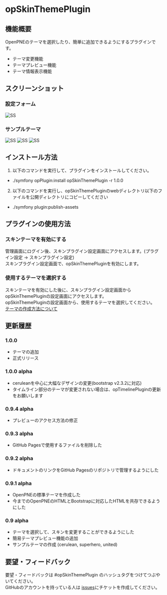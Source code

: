 opSkinThemePlugin
======================

## 機能概要
OpenPNEのテーマを選択したり、簡単に追加できるようにするプラグインです。

 * テーマ変更機能
 * テーマプレビュー機能
 * テーマ情報表示機能


## スクリーンショット
### 設定フォーム
![SS](http://suzuki-mar.github.com/opSkinThemePlugin/doc/img/setting.png)
### サンプルテーマ
![SS](http://p.pne.jp/d/201307081300.png) ![SS](http://p.pne.jp/d/201307081258.png)
![SS](http://p.pne.jp/d/201307081259.png)

## インストール方法
1. 以下のコマンドを実行して、プラグインをインストールしてください。
 * ./symfony opPlugin:install opSkinThemePlugin -r 1.0.0
2. 以下のコマンドを実行し、opSkinThemePluginのwebディレクトリ以下のファイルを公開ディレクトリにコピーしてください
 * ./symfony plugin:publish-assets

## プラグインの使用方法

### スキンテーマを有効にする
管理画面にログイン後、スキンプラグイン設定画面にアクセスします。(プラグイン設定 -> スキンプラグイン設定)  
  スキンプラグイン設定画面で、opSkinThemePluginを有効にします。

### 使用するテーマを選択する
スキンテーマを有効にした後に、スキンプラグイン設定画面からopSkinThemePluginの設定画面にアクセスします。  
  opSkinThemePluginの設定画面から、使用するテーマを選択してください。       
  [テーマの作成方法について](https://github.com/tejimaya/opSkinThemePlugin/wiki/%E3%83%86%E3%83%BC%E3%83%9E%E3%81%AE%E4%BD%9C%E6%88%90%E6%96%B9%E6%B3%95)


## 更新履歴
### 1.0.0
* テーマの追加
* 正式リリース

### 1.0.0 alpha
* ceruleanを中心に大幅なデザインの変更(bootstrap v2.3.2に対応)
* タイムライン部分のテーマが変更されない場合は、opTimelinePluginの更新をお願いします

### 0.9.4 alpha
* プレビューのアクセス方法の修正

### 0.9.3 alpha
* GitHub Pagesで使用するファイルを削除した

### 0.9.2 alpha
* ドキュメントのリンクをGitHub Pagesのリポジトリで管理するようにした

### 0.9.1 alpha
* OpenPNEの標準テーマを作成した
* 今までのOpenPNEのHTMLとBootstrapに対応したHTMLを共存できるようにした

### 0.9 alpha
* テーマを選択して、スキンを変更することができるようにした
* 簡易テーマプレビュー機能の追加
* サンプルテーマの作成 (cerulean, superhero, united)



## 要望・フィードバック
要望・フィードバックは #opSkinThemePlugin のハッシュタグをつけてつぶやいてください。             
  GitHubのアカウントを持っている人は [issues](https://github.com/tejimaya/opSkinThemePlugin/issues)にチケットを作成してください。
